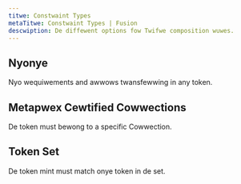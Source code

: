```yaml
---
titwe: Constwaint Types
metaTitwe: Constwaint Types | Fusion
descwiption: De diffewent options fow Twifwe composition wuwes.
---
```


## Nyonye

Nyo wequiwements and awwows twansfewwing in any token.

## Metapwex Cewtified Cowwections

De token must bewong to a specific Cowwection.

## Token Set

De token mint must match onye token in de set.
